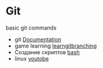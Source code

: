 # Git 
basic git commands

- git [Documentation](https://git-scm.com/book/ru/v2/%D0%92%D0%B2%D0%B5%D0%B4%D0%B5%D0%BD%D0%B8%D0%B5-%D0%9E-%D1%81%D0%B8%D1%81%D1%82%D0%B5%D0%BC%D0%B5-%D0%BA%D0%BE%D0%BD%D1%82%D1%80%D0%BE%D0%BB%D1%8F-%D0%B2%D0%B5%D1%80%D1%81%D0%B8%D0%B9)
- game learning [learngitbranching](https://learngitbranching.js.org/?locale=ru_RU)
- Создание скриптов [bash](https://www.youtube.com/watch?v=PpmyVXCdiDY)
- linux [youtobe](https://www.youtube.com/watch?v=fbP2gyy5aE0)
